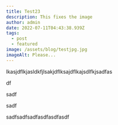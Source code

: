 ```yaml
---
title: Test23
description: This fixes the image
author: admin
date: 2022-07-11T04:43:38.939Z
tags:
  - post
  - featured
image: /assets/blog/testjpg.jpg
imageAlt: Please...
---
```

lkasjdflkjasldkfjlsakjdflksajdflkajsdlfkjsadfas

df

sadf

sadf

sadfsadfsadfasdfasdfasdf
